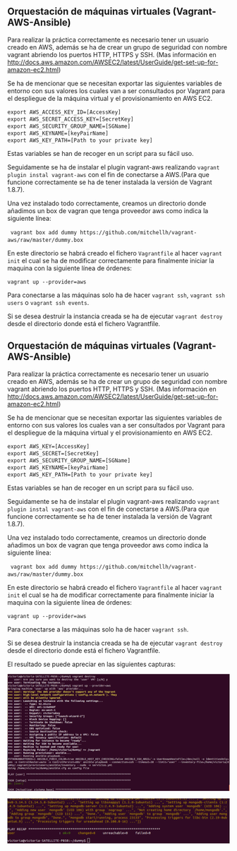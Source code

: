 ## Orquestación de máquinas virtuales (Vagrant-AWS-Ansible)

Para realizar la práctica correctamente es necesario tener un usuario creado en AWS, además se ha de crear un grupo de seguridad con nombre vagrant abriendo los puertos HTTP, HTTPS y SSH. (Mas información en http://docs.aws.amazon.com/AWSEC2/latest/UserGuide/get-set-up-for-amazon-ec2.html)

Se ha de mencionar que se necesitan exportar las siguientes variables de entorno con sus valores los cuales van a ser consultados por Vagrant para el despliegue de la máquina virtual y el provisionamiento en AWS EC2. 

```
export AWS_ACCESS_KEY_ID=[AccessKey]
export AWS_SECRET_ACCESS_KEY=[SecretKey]
export AWS_SECURITY_GROUP_NAME=[SGName]
export AWS_KEYNAME=[keyPairName]
export AWS_KEY_PATH=[Path to your private key]
```
Estas variables se han de recoger en un script para su fácil uso.

Seguidamente se ha de instalar el plugin vagrant-aws realizando `vagrant plugin instal vagrant-aws` con el fin de conectarse a AWS.(Para que funcione correctamente se ha de tener instalada la versión de Vagrant 1.8.7).

Una vez instalado todo correctamente, creamos un directorio donde añadimos un box de vagran que tenga proveedor aws como indica la siguiente línea:

` vagrant box add dummy https://github.com/mitchellh/vagrant-aws/raw/master/dummy.box`

En este directorio se habrá creado el fichero `Vagrantfile` al hacer `vagrant init` el cual se ha de modificar correctamente para finalmente iniciar la maquina con la siguiente línea de órdenes:

``` 
vagrant up --provider=aws
```

Para conectarse a las máquinas solo ha de hacer `vagrant ssh`, `vagrant ssh users` o `vagrant ssh events`.

Si se desea destruir la instancia creada se ha de ejecutar `vagrant destroy` desde el directorio donde está el fichero Vagrantfile.

## Orquestación de máquinas virtuales (Vagrant-AWS-Ansible)

Para realizar la práctica correctamente es necesario tener un usuario creado en AWS, además se ha de crear un grupo de seguridad con nombre vagrant abriendo los puertos HTTP, HTTPS y SSH. (Mas información en http://docs.aws.amazon.com/AWSEC2/latest/UserGuide/get-set-up-for-amazon-ec2.html)

Se ha de mencionar que se necesitan exportar las siguientes variables de entorno con sus valores los cuales van a ser consultados por Vagrant para el despliegue de la máquina virtual y el provisionamiento en AWS EC2. 

```
export AWS_KEY=[AccessKey]
export AWS_SECRET=[SecretKey]
export AWS_SECURITY_GROUP_NAME=[SGName]
export AWS_KEYNAME=[keyPairName]
export AWS_KEY_PATH=[Path to your private key]
```
Estas variables se han de recoger en un script para su fácil uso.

Seguidamente se ha de instalar el plugin vagrant-aws realizando `vagrant plugin instal vagrant-aws` con el fin de conectarse a AWS.(Para que funcione correctamente se ha de tener instalada la versión de Vagrant 1.8.7).

Una vez instalado todo correctamente, creamos un directorio donde añadimos un box de vagran que tenga proveedor aws como indica la siguiente línea:

` vagrant box add dummy https://github.com/mitchellh/vagrant-aws/raw/master/dummy.box`

En este directorio se habrá creado el fichero `Vagrantfile` al hacer `vagrant init` el cual se ha de modificar correctamente para finalmente iniciar la maquina con la siguiente línea de órdenes:

``` 
vagrant up --provider=aws
```

Para conectarse a las máquinas solo ha de hacer `vagrant ssh`.

Si se desea destruir la instancia creada se ha de ejecutar `vagrant destroy` desde el directorio donde está el fichero Vagrantfile.

El resultado se puede apreciar en las siguientes capturas:

![Imagen](https://github.com/STiago/Pictures/blob/master/f2.png)

![Imagen](https://github.com/STiago/Pictures/blob/master/f1.png)

